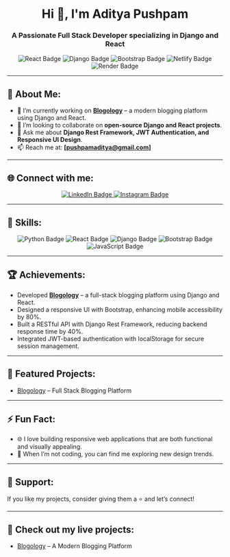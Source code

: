<h1 align="center">Hi 👋, I'm Aditya Pushpam</h1>
<h3 align="center">A Passionate Full Stack Developer specializing in Django and React</h3>

<p align="center">
    <img src="https://img.shields.io/badge/Frontend-React-blue?logo=react" alt="React Badge">
    <img src="https://img.shields.io/badge/Backend-Django-green?logo=django" alt="Django Badge">
    <img src="https://img.shields.io/badge/Styling-Bootstrap-blueviolet?logo=bootstrap" alt="Bootstrap Badge">
    <img src="https://img.shields.io/badge/Deployment-Netlify-brightgreen?logo=netlify" alt="Netlify Badge">
    <img src="https://img.shields.io/badge/Deployment-Render-orange?logo=render" alt="Render Badge">
</p>

---

## 🚀 About Me:
- 🔭 I’m currently working on **[Blogology](https://blogology.netlify.app)** – a modern blogging platform using Django and React.
- 👯 I’m looking to collaborate on **open-source Django and React projects**.
- 💬 Ask me about **Django Rest Framework, JWT Authentication, and Responsive UI Design**.
- 📫 Reach me at: **[pushpamaditya@gmail.com]**

---

## 🌐 Connect with me:
<p align="center">
    <a href="www.linkedin.com/in/aditya-pushpam-67109b276" target="_blank">
        <img src="https://img.shields.io/badge/LinkedIn-0A66C2?style=for-the-badge&logo=linkedin&logoColor=white" alt="LinkedIn Badge">
    </a>
    <a href="https://www.instagram.com/aditya_p_01" target="_blank">
        <img src="https://img.shields.io/badge/Instagram-E4405F?style=for-the-badge&logo=instagram&logoColor=white" alt="Instagram Badge">
    </a>
</p>

---

## 🚀 Skills:
<p align="center">
    <img src="https://img.shields.io/badge/Python-3776AB?style=for-the-badge&logo=python&logoColor=white" alt="Python Badge">
    <img src="https://img.shields.io/badge/React-20232A?style=for-the-badge&logo=react&logoColor=61DAFB" alt="React Badge">
    <img src="https://img.shields.io/badge/Django-092E20?style=for-the-badge&logo=django&logoColor=white" alt="Django Badge">
    <img src="https://img.shields.io/badge/Bootstrap-7952B3?style=for-the-badge&logo=bootstrap&logoColor=white" alt="Bootstrap Badge">
    <img src="https://img.shields.io/badge/JavaScript-F7DF1E?style=for-the-badge&logo=javascript&logoColor=black" alt="JavaScript Badge">
</p>

---

## 🏆 Achievements:
- Developed **[Blogology](https://blogology.netlify.app)** – a full-stack blogging platform using Django and React.
- Designed a responsive UI with Bootstrap, enhancing mobile accessibility by 80%.
- Built a RESTful API with Django Rest Framework, reducing backend response time by 40%.
- Integrated JWT-based authentication with localStorage for secure session management.

---

## 📂 Featured Projects:
- [Blogology](https://blogology.netlify.app) – Full Stack Blogging Platform

---

## ⚡ Fun Fact:
- 🌐 I love building responsive web applications that are both functional and visually appealing.
- 🎨 When I’m not coding, you can find me exploring new design trends.

---

## 🌟 Support:
If you like my projects, consider giving them a ⭐ and let’s connect!

---

## 🔗 Check out my live projects:
- [Blogology](https://blogology.netlify.app) – A Modern Blogging Platform 
